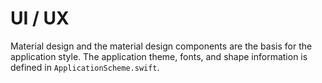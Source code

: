 # UI / UX
Material design and the material design components are the basis for the application style. The application theme, fonts, and shape information is defined in `ApplicationScheme.swift`.
